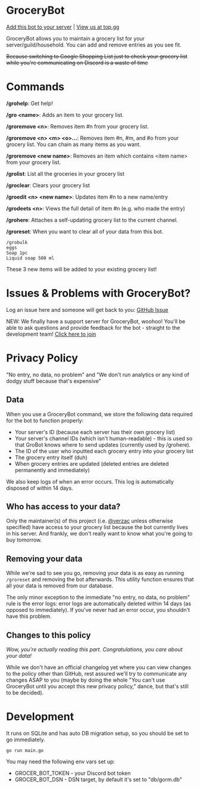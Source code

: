 # GroceryBot

[Add this bot to your server](https://discord.com/oauth2/authorize?client_id=815120759680532510&permissions=2048&scope=bot%20applications.commands) | [View us at top.gg](https://top.gg/bot/815120759680532510)

GroceryBot allows you to maintain a grocery list for your server/guild/household. You can add and remove entries as you see fit.

~~Because switching to Google Shopping List just to check your grocery list while you're communicating on Discord is a waste of time~~

# Commands

**/grohelp**: Get help!

**/gro \<name\>**: Adds an item to your grocery list.

**/groremove \<n\>**: Removes item #n from your grocery list.

**/groremove \<n\> \<m\> \<o\>...**: Removes item #n, #m, and #o from your grocery list. You can chain as many items as you want.

**/groremove \<new name\>**: Removes an item which contains \<item name\> from your grocery list.

**/grolist**: List all the groceries in your grocery list

**/groclear**: Clears your grocery list

**/groedit \<n\> \<new name\>**: Updates item #n to a new name/entry

**/grodeets \<n\>**: Views the full detail of item #n (e.g. who made the entry)

**/grohere**: Attaches a self-updating grocery list to the current channel.

**/groreset**: When you want to clear all of your data from this bot.

```
/grobulk
eggs
Soap 1pc
Liquid soap 500 ml
```

These 3 new items will be added to your existing grocery list!

# Issues & Problems with GroceryBot?

Log an issue here and someone will get back to you: [GitHub Issue](https://github.com/verzac/grocer-discord-bot/issues/new)

NEW: We finally have a support server for GroceryBot, woohoo! You'll be able to ask questions and provide feedback for the bot - straight to the development team! [Click here to join](https://discord.gg/rBjUaZyskg)

# Privacy Policy

"No entry, no data, no problem" and "We don't run analytics or any kind of dodgy stuff because that's expensive"

## Data

When you use a GroceryBot command, we store the following data required for the bot to function properly:

- Your server's ID (because each server has their own grocery list)
- Your server's channel IDs (which isn't human-readable) - this is used so that GroBot knows where to send updates (currently used by /grohere).
- The ID of the user who inputted each grocery entry into your grocery list
- The grocery entry itself (duh)
- When grocery entries are updated (deleted entries are deleted permanently and immediately)

We also keep logs of when an error occurs. This log is automatically disposed of within 14 days.

## Who has access to your data?

Only the maintainer(s) of this project (i.e. [@verzac](https://github.com/verzac) unless otherwise specified) have access to your grocery list because the bot currently lives in his server. And frankly, we don't really want to know what you're going to buy tomorrow.

## Removing your data

While we're sad to see you go, removing your data is as easy as running `/groreset` and removing the bot afterwards. This utility function ensures that all your data is removed from our database.

The only minor exception to the immediate "no entry, no data, no problem" rule is the error logs: error logs are automatically deleted within 14 days (as opposed to immediately). If you've never had an error occur, you shouldn't have this problem.

## Changes to this policy

_Wow, you're actually reading this part. Congratulations, you care about your data!_

While we don't have an official changelog yet where you can view changes to the policy other than GitHub, rest assured we'll try to communicate any changes ASAP to you (maybe by doing the whole "You can't use GroceryBot until you accept this new privacy policy," dance, but that's still to be decided).

# Development

It runs on SQLite and has auto DB migration setup, so you should be set to go immediately.

`go run main.go`

You may need the following env vars set up:

- GROCER_BOT_TOKEN - your Discord bot token
- GROCER_BOT_DSN - DSN target, by default it's set to "db/gorm.db"
